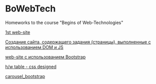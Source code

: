 # BoWebTech
Homeworks to the course "Begins of Web-Technologies"

[1st web-site](https://ksysoeva.github.io/BoWebTech/project.html)

[Создание сайта, содержащего задания (страницы), выполненные с использованием DOM и JS](https://ksysoeva.github.io/BoWebTech/schitivaem_info.html)

[web-site c использованием Bootstrap](
https://ksysoeva.github.io/BoWebTech/index.html)

[h/w table - css designed](https://ksysoeva.github.io/BoWebTech/table_seminar.html)

[carousel_bootstrap](https://ksysoeva.github.io/BoWebTech/carousel.html)

